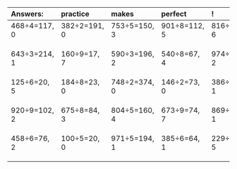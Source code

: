 | Answers: | practice | makes | perfect | ! |
| :--- | :--- | :--- | :--- | :--- |
| 468÷4=117, 0 | 382÷2=191, 0 | 753÷5=150, 3 | 901÷8=112, 5 | 816÷9=90, 6 | 
|   |   |   |   |   | 
|   |   |   |   |   | 
|   |   |   |   |   | 
| 643÷3=214, 1 | 160÷9=17, 7 | 590÷3=196, 2 | 540÷8=67, 4 | 974÷4=243, 2 | 
|   |   |   |   |   | 
|   |   |   |   |   | 
|   |   |   |   |   | 
| 125÷6=20, 5 | 184÷8=23, 0 | 748÷2=374, 0 | 146÷2=73, 0 | 386÷5=77, 1 | 
|   |   |   |   |   | 
|   |   |   |   |   | 
|   |   |   |   |   | 
| 920÷9=102, 2 | 675÷8=84, 3 | 804÷5=160, 4 | 673÷9=74, 7 | 869÷4=217, 1 | 
|   |   |   |   |   | 
|   |   |   |   |   | 
|   |   |   |   |   | 
| 458÷6=76, 2 | 100÷5=20, 0 | 971÷5=194, 1 | 385÷6=64, 1 | 229÷7=32, 5 | 
|   |   |   |   |   | 
|   |   |   |   |   | 
|   |   |   |   |   | 
